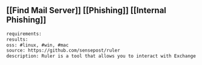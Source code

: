 
## [[Find Mail Server]] [[Phishing]] [[Internal Phishing]]

```meta
requirements: 
results: 
oss: #linux, #win, #mac 
source: https://github.com/sensepost/ruler
description: Ruler is a tool that allows you to interact with Exchange servers remotely, through either the MAPI/HTTP or RPC/HTTP protocol. The main aim is abuse the client-side Outlook features and gain a shell remotely.
```